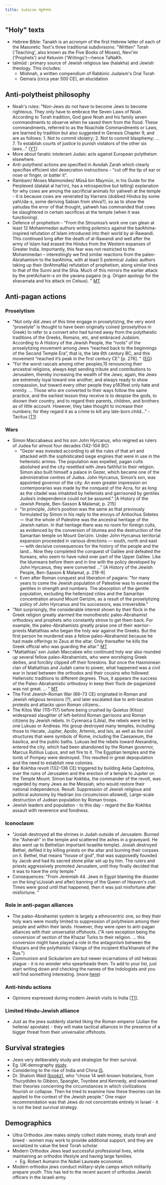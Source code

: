 ```yaml
---
title: Judaism यहूदोन्मादः
---
```


## "Holy" texts
- Hebrew Bible: Tanakh is an acronym of the first Hebrew letter of each of the Masoretic Text's three traditional subdivisions: "Written" Torah ('Teaching', also known as the Five Books of Moses), Nevi'im ('Prophets') and Ketuvim ('Writings')—hence TaNaKh.
- talmūd : primary source of Jewish religious law (halakha) and Jewish theology. This includes:
  - Mishnah, a written compendium of Rabbinic Judaism's Oral Torah
  -  Gemara (circa year 500 CE), an elucidation 

## Anti-polytheist philosophy
- Noah's rules: "Non-Jews do not have to become Jews to become righteous. They only have to embrace the Seven Laws of Noah. According to Torah tradition, God gave Noah and his family seven commandments to observe when he saved them from the flood. These commandments, referred to as the Noachide Commandments or Laws, are learned by tradition but also suggested in Genesis Chapter 9, and are as follows: 1. Not to commit idolatry; 2. Not to commit blasphemy; ... 7. To establish courts of justice to punish violators of the other six laws..." ([YT](https://www.youtube.com/watch?v=5O1ve4Hs4Po))
- More about fanatic intolerant Judaic acts against European polytheism elsewhere.  
- Anti-polytheist actions are specified in Avodah Zarah which clearly specifies efficient idol desecration instructions - "cut off the tip of ear or nose or finger, or batter it".
- Rambam/ Moses Maimonides/ Mūsā bin Maymūn, in his Guide for the Perplexed (dalalat al hai’rin), has a retrospective but telling) explanation for why cows are among the sacrificial animals for yahweh at the temple - it is because cows are venerated by Harrans (dubbed Hindus by some yahUda-s, some deriving Sabian from shiva?), so as to show the yahudas the error of that thought, yahweh has commanded that cows be slaughtered in certain sacrifices at the temple (when it was functioning).
- Defence of prophetism - "From the Stroumsa’s work one can glean at least 12 Mohammedan authors writing polemics against the barAhima-inspired refutation of Islam introduced into their world by al-Rawandi. This continued long after the death of al-Rawandi and well after the army of Islam had erased the Hindus from the Western expanses of Greater India. Importantly, this fear was not restricted to the Mohammedan – interestingly we find similar reactions from the paleo-Abrahamism to the barAhima, with at least 5 polemical Judaic authors taking up their (brAhmaNa) refutation of prophetism, along similar lines to that of the Sunni and the Shia. Much of this mirrors the earlier attack by the pretAcharin-s on the yavana pagans (e.g. Origen apology for the shavamata and his attack on Celsus). " [MT](https://manasataramgini.wordpress.com/2012/04/01/5030/)

## Anti-pagan actions
### Proselytism
- "Not only did Jews of this time engage in proselytizing, the very word “proselyte” is thought to have been originally coined (proselythos in Greek) to refer to a convert who had turned away from the polytheistic traditions of the Greeks, Romans, etc, and embraced Judaism. According to A History of the Jewish People, the “roots” of the proselytizing movement among Jews “reached back to the beginnings of the Second Temple Era”, that is, the late 6th century BC, and this movement “reached it’s peak in the first century CE” [p. 276]. " {[EG](https://egregores.wordpress.com/2009/09/12/constantine-a-brief-history-of-revolutionary-monotheism-part-three/)}
- "For the worst rascals among other peoples,15 renouncing their ancestral religions, always kept sending tribute and contributions to Jerusalem, thereby increasing the wealth of the Jews; again, the Jews are extremely loyal toward one another, and always ready to show compassion, but toward every other people they p183feel only hate and enmity. ... Those who are converted to their ways follow the same practice, and the earliest lesson they receive is to despise the gods, to disown their country, and to regard their parents, children, and brothers as of little account.  However, they take thought to increase their numbers; for they regard it as a crime to kill any late-born child..." - Tacitus \[[T1](http://penelope.uchicago.edu/Thayer/E/Roman/Texts/Tacitus/Histories/5A*.html)\]

### Wars
- Simon Maccabaeus and his son John Hyrcanus, who reigned as rulers of Judea for almost four decades (142-104 BC)
  - "Gezer was invested according to all the rules of that art and attacked with the sophisticated siege engines that were in use in the hellenistic armies. The population was expelled, pagan cults abolished and the city resettled with Jews faithful to their religion. Simon also built himself a palace in Gezer, which became one of the administrative centres of Judea. John Hyrcanus, Simon’s son, was appointed governor of the city. An even greater impression on contemporaries was made by the conquest of the Acra, for as long as the citadel was inhabited by hellenists and garrisoned by gentiles Judea’s independence could not be assured." [A History of the Jewish People, Ben-Sasson & Malamat, p. 215]
  - "In principle, John’s position was the same as that previously formulated by Simon in his reply to the envoys of Antiochus Sidetes — that the whole of Palestine was the ancestral heritage of the Jewish nation. In that heritage there was no room for foreign cults, as evidenced by the conversion of Idumea and the destruction of the Samaritan temple on Mount Gerizim. Under John Hyrcanus territorial expansion proceeded in various directions — south, north and east — with decisive consequences for the history of the people and the land...  Now they completed the conquest of Galilee and defeated the Itureans, who seem to have ruled over part of the Upper Galilee. Like the Idumeans before them and in line with the policy developed by John Hyrcanus, they were converted …"  [A History of the Jewish People, Ben-Sasson & Malamat, p. 218-9]
  - Even after Roman conquest and liberation of pagans: "for many years to come the Jewish population of Palestine was to exceed the gentiles in strength and numbers. The absorption of the gentile population, excluding the hellenized cities and the Samaritan concentration around Mount Gerizim, as a result of the proselytizing policy of John Hyrcanus and his successors, was irreversible."
- "Not surprisingly, the considerable interest shown by their flock in the Greek religion greatly alarmed the monotheistic paleo-Abrahamist orthodoxy and prophets who constantly strove to get them back. For example, the paleo-Abrahamists greatly praise one of their warrior-priests Mattathias who began the holy war against the Greeks. But the first person he murdered was a fellow paleo-Abrahamist because he had made offerings to Zeus at the altar. Only thereafter he kills the Greek official who was guarding the altar." [MT](https://manasataramgini.wordpress.com/2013/12/17/a-greco-semitic-apollonian-ritual-and-the-heathen-assimilation-of-paleo-abrahamism/)
- "Mattathias’ son Judah Maccabee who continued holy war also rounded up several fellow paleo-Abrahamists, who were worshiping Greek deities, and forcibly clipped off their foreskins. But once the Hasmonean clan of Mattathias and Judah came to power, what happened was a civil war in Israel between the orthodox and their cousins who followed Hellenistic traditions to different degrees. Thus, it appears the success of the Paleo-Abrahamistic orthodoxy in keep their flock de-paganized was not great. ... " [MT](https://manasataramgini.wordpress.com/2013/12/17/a-greco-semitic-apollonian-ritual-and-the-heathen-assimilation-of-paleo-abrahamism/)
- The First Jewish–Roman War (66–73 CE) originated in Roman and Jewish religious tensions (?), and later escalated due to anti-taxation protests and attacks upon Roman citizens..
- The Kitos War (115–117) before being crushed by Quietus (Kitos): widespread slaughter of left-behind Roman garrisons and Roman citizens by Jewish rebels. In Cyrenaica (Libia), the rebels were led by one Lukuas or Andreas. His group destroyed many temples, including those to Hecate, Jupiter, Apollo, Artemis, and Isis, as well as the civil structures that were symbols of Rome, including the Caesareum, the basilica, and the public baths. Lukuas led the rebels toward Alexandria, entered the city, which had been abandoned by the Roman governor, Marcus Rutilius Lupus, and set fire to it. The Egyptian temples and the tomb of Pompey were destroyed. This resulted in great depopulation and the need to establish new colonies.
- Bar Kokhba revolt (132–136 CE) triggered by building Aelia Capitolina, over the ruins of Jerusalem and the erection of a temple to Jupiter on the Temple Mount. Simon bar Kokhba, the commander of the revolt, was regarded by many Jews as the Messiah, who would restore their national independence. Result: Suppression of Jewish religious and political autonomy by Hadrian (no circumcision allowed), Large-scale destruction of Judean population by Roman troops.
- Jewish leaders and population - to this day - regard the Bar Kokhba assault with reverence and fondness.

### Iconoclasm
- "Josiah destroyed all the shrines in Judah outside of Jerusalem. Burned the "Asherah" in the temple and scattered the ashes in a graveyard. He also went up to Bethel(an important Israelite temple). Josiah destroyed Bethel, defiled it by killing priests on the altar and burning their corpses on it. Bethel, that means "house of god", that was supposedly founded by Jacob and had its sacred stone pillar set up by him. The rulers and priests aggressively promoted Jerusalem, until they finally decided that it was to have the only temple."
- Consequences: "From Jeremiah 44. Jews in Egypt blaming the disaster on the king's(Josiah and after) banning of the Queen of Heaven's cult. Times were good until that happened, then it was just misfortune after misfortune. "

### Role in anti-pagan alliances
- The paleo-Abrahamist system is largely a ethnocentric one, so they their holy wars were mostly limited to suppression of polytheism among their people and within their lands. However, they were open to anti-pagan alliances with their universalist offshoots. ("A rare exception being the conversion of section of the Khazar Turks to their religion. ... this conversion might have played a role in the antagonism between the Khazars and the polytheistic Vikings of the incipient Kha’khanate of the Rus.")
-  Communism and Sickularism are but newer incarnations of old hebraic plague - it is no wonder who spearheads them. To add to your list, just start writing down and checking the names of the Indologists and you will find something interesting. (more [here](../academia/charges/))

### Anti-hindu actions
- Opinions expressed during modern Jewish visits to India \[[T1](https://twitter.com/sighbaboo/status/725514089850503168)\].

### Limited Hindu-Jewish alliance
- Just as the jews suddenly started liking the Roman emperor (Julian the hellene/ apostate) - they will make tactical alliances in the presence of a bigger threat from their universalist offshoots.

## Survival strategies
- Jews very deliberately study and strategize for their survival.
- Eg. UK-demography [study](http://www.jpr.org.uk/publications/tag.demography).
- Considering to the rise of India and China [IS](http://isteve.blogspot.ca/2010/07/china-v-india-which-will-be-good-for.html).
- Dr. Shalom Wald \[[bookz](http://bookzz.org/book/2493368/cfbd55)\], who "chose 14 well-known historians, from Thucydides to Gibbon, Spangler, Toynbee and Kennedy, and examined their theories concerning the circumstances in which civilizations flourish or collapse. Then he tried to examine how these theories can be applied to the context of the Jewish people." One major recommendation was that Jews do not concentrate entirely in Israel - it is not the best survival strategy.


## Demographics
- Ultra Orthodox Jew males simply collect state money, study torah and breed - women may work to provide additional support, and they are socialized to value the best Torah scholar.
- Modern Orthodox Jews lead successful professional lives, while maintaining an orthodox lifestyle and having large families.
  - Eg. Robert Aumann the Nobel Laureate economist.
- Modern orthodox jews conduct military-style camps which militarily prepare youth. This has led to the recent ascent of orthodox Jewish officers in the Israeli army.
